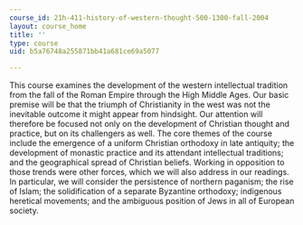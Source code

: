 ```yaml
---
course_id: 21h-411-history-of-western-thought-500-1300-fall-2004
layout: course_home
title: ''
type: course
uid: b5a76748a255871bb41a681ce69a5077

---
```

This course examines the development of the western intellectual tradition from the fall of the Roman Empire through the High Middle Ages. Our basic premise will be that the triumph of Christianity in the west was not the inevitable outcome it might appear from hindsight. Our attention will therefore be focused not only on the development of Christian thought and practice, but on its challengers as well. The core themes of the course include the emergence of a uniform Christian orthodoxy in late antiquity; the development of monastic practice and its attendant intellectual traditions; and the geographical spread of Christian beliefs. Working in opposition to those trends were other forces, which we will also address in our readings. In particular, we will consider the persistence of northern paganism; the rise of Islam; the solidification of a separate Byzantine orthodoxy; indigenous heretical movements; and the ambiguous position of Jews in all of European society.
